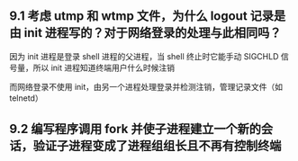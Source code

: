 ## 9.1 考虑 utmp 和 wtmp 文件，为什么 logout 记录是由 init 进程写的？对于网络登录的处理与此相同吗？

因为 init 进程是登录 shell 进程的父进程，当 shell 终止时它能手动 SIGCHLD 信号量，所以 init 进程知道终端用户什么时候注销

而网络登录不使用 init，由另一个进程处理登录并检测注销，管理记录文件（如 telnetd）

## 9.2 编写程序调用 fork 并使子进程建立一个新的会话，验证子进程变成了进程组组长且不再有控制终端

## 